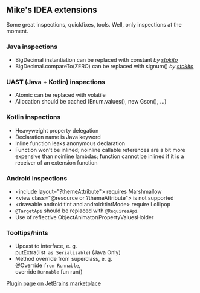 
## Mike's IDEA extensions

Some great inspections, quickfixes, tools. Well, only inspections at the moment.

  <h3>Java inspections</h3>
  <ul>
    <li>BigDecimal instantiation can be replaced with constant <em>by <a href="http://github.com/stokito/">stokito</a></em></li>
    <li>BigDecimal.compareTo(ZERO) can be replaced with signum() <em>by <a href="http://github.com/stokito/">stokito</a></em></li>
  </ul>

  <h3>UAST (Java + Kotlin) inspections</h3>
  <ul>
    <li>Atomic can be replaced with volatile</li>
    <li>Allocation should be cached (Enum.values(), new Gson(), ...)</li>
  </ul>

  <h3>Kotlin inspections</h3>
  <ul>
    <li>Heavyweight property delegation</li>
    <li>Declaration name is Java keyword</li>
    <li>Inline function leaks anonymous declaration</li>
    <li>Function won't be inlined;
      noinline callable references are a bit more expensive than noinline lambdas;
      function cannot be inlined if it is a receiver of an extension function</li>
  </ul>

  <h3>Android inspections</h3>
  <ul>
    <li>&lt;include layout="?themeAttribute"&gt; requires Marshmallow</li>
    <li>&lt;view class="@resource or ?themeAttribute"&gt; is not supported</li>
    <li>&lt;drawable android:tint and android:tintMode&gt; require Lollipop</li>
    <li><code>@TargetApi</code> should be replaced with <code>@RequiresApi</code></li>
    <li>Use of reflective ObjectAnimator/PropertyValuesHolder</li>
  </ul>

  <h3>Tooltips/hints</h3>
  <ul>
    <li>Upcast to interface, e. g.<br/>putExtra(list<code> as Serializable</code>) (Java Only)</li>
    <li>Method override from superclass, e. g.<br/>@Override <code>from Runnable</code>,<br/>override <code>Runnable</code> fun run()</li>
  </ul>

  [Plugin page on JetBrains marketplace](https://plugins.jetbrains.com/plugin/12690-mike-s-idea-extensions)
